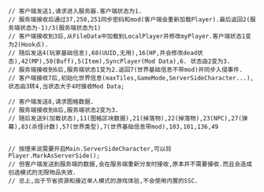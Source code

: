     // 客户端发送1,请求进入服务器.客户端状态为1.
    // 服务端接收后通过37,250,251同步密码和mod(客户端会重新加载Player).最后返回2(服务端状态为-1)/3(服务端状态为1)
    // 客户端接收到3后,从FileData中加载到LocalPlayer并修改myPlayer.客户端状态1变为2(Hook点).
    // 随后发送4(玩家基础信息),68(UUID,无用),16(HP,并会修改dead状态),42(MP),50(Buff),5(Item),SyncPlayer(Mod Data),6. 状态由2变为3.
    // 服务端接收到6后,服务端状态1变为2.返回7(世界基础信息不带mod)并同步入侵事件.
    // 客户端接收7后,初始化世界信息(maxTiles,GameMode,ServerSideCharacter...),状态由3转4,当状态大于4时接收Mod Data;

    // 客户端发送8,请求图格数据.
    // 服务端接收到8后,服务端状态2变为3.
    // 随后发送9(加载状态),11(图格区块数据),21(掉落物),22(掉落物),23(NPC),27(弹幕),83(杀怪计数),57(世界类型),7(世界基础信息带mod),103,101,136,49


    // 按理来说需要开启Main.ServerSideCharacter,可以将Player.MarkAsServerSide();
    // 但客户端发送到服务端的数据,会在服务端重新分发时接收,原本并不需要接收.而且会造成创造模式的无限物品失效.
    // 总上,出于节省资源和接近单人模式的游戏体验,不会使用内置的SSC.